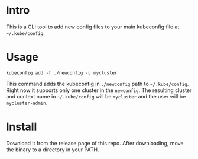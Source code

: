 # Intro
This is a CLI tool to add new config files to your main kubeconfig file at
`~/.kube/config`. 

# Usage 
```
kubeconfig add -f ./newconfig -c mycluster 
```
This command adds the kubeconfig in `./newconfig` path to 
`~/.kube/config`. Right now it supports only one cluster 
in the `newconfig`. The resulting cluster and context name 
in `~/.kube/config` will be `mycluster` and the user will be
`mycluster-admin`.

# Install
Download it from the release page of this repo.
After downloading, move the binary to a directory in your PATH.
